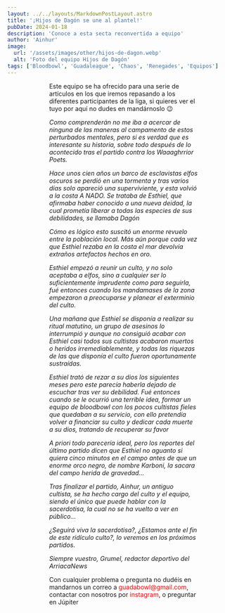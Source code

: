 ```yaml
---
layout: ../../layouts/MarkdownPostLayout.astro
title: '¡Hijos de Dagón se une al plantel!'
pubDate: 2024-01-18
description: 'Conoce a esta secta reconvertida a equipo'
author: 'Ainhur'
image:
  url: '/assets/images/other/hijos-de-dagon.webp'
  alt: 'Foto del equipo Hijos de Dagón'
tags: ['Bloodbowl', 'Guadaleague', 'Chaos', 'Renegades', 'Equipos']
---
```


Este equipo se ha ofrecido para una serie de artículos en los que iremos repasando a los diferentes participantes de la liga, si quieres ver el tuyo por aquí no dudes en mandárnoslo 😉

_Como comprenderán no me iba a acercar de ninguna de las maneras al campamento de estos perturbados mentales, pero si es verdad que es interesante su historia, sobre todo después de lo acontecido tras el partido contra los Waaaghrrior Poets._

_Hace unos cien años un barco de esclavistas elfos oscuros se perdió en una tormenta y tras varios días solo apareció una superviviente, y esta volvió a la costa A NADO. Se trataba de Esthiel, que afirmaba haber conocido a una nueva deidad, la cual prometía liberar a todas las especies de sus debilidades, se llamaba Dagón_

_Cómo es lógico esto suscitó un enorme revuelo entre la población local. Más aún porque cada vez que Esthiel rezaba en la costa el mar devolvía extraños artefactos hechos en oro._

_Esthiel empezó a reunir un culto, y no solo aceptaba a elfos, sino a cualquier ser lo suficientemente imprudente como para seguirla, fué entonces cuando los mandamases de la zona empezaron a preocuparse y planear el exterminio del culto._

_Una mañana que Esthiel se disponía a realizar su ritual matutino, un grupo de asesinos lo interrumpió y aunque no consiguió acabar con Esthiel casi todos sus cultistas acabaron muertos o heridos irremediablemente, y todas las riquezas de las que disponía el culto fueron oportunamente sustraídas._

_Esthiel trató de rezar a su dios los siguientes meses pero este parecía haberla dejado de escuchar tras ver su debilidad. Fué entonces cuando se le ocurrió una terrible idea, formar un equipo de bloodbowl con los pocos cultistas fieles que quedaban a su servicio, con ello pretendía volver a financiar su culto y dedicar cada muerte a su dios, tratando de recuperar su favor_

_A priori todo parecería ideal, pero los reportes del último partido dicen que Esthiel no aguanto si quiera cinco minutos en el campo antes de que un enorme orco negro, de nombre Karboni, la sacara del campo herida de gravedad..._

_Tras finalizar el partido, Ainhur, un antiguo cultista, se ha hecho cargo del culto y el equipo, siendo el único que puede hablar con la sacerdotisa, la cual no se ha vuelto a ver en público..._

_¿Seguirá viva la sacerdotisa?, ¿Estamos ante el fin de este ridículo culto?, lo veremos en los próximos partidos._

_Siempre vuestro, Grumel, redactor deportivo del ArriacaNews_

Con cualquier problema o pregunta no dudéis en mandarnos un correo a [guadabowl@gmail.com](mailto:guadabowl@gmail.com), contactar con nosotros por [instagram](https://www.instagram.com/guadabowl/), o preguntar en Júpiter

<style>
     table {
      display:block;
      max-width:600px;
      overflow-x:auto;
    }
    td,th {
      border: 1px solid #fff;
    }
    table,td {
      padding: 0.5em;
    }
    a {
      color: red;
      text-decoration: none;
    }
    img{
      width:100%
    }
    @media screen and (min-width: 636px) {
      table {
        max-width:100%;
        overflow-x:auto
      }
      img {
        width:50%;
        margin-left:25%;
      }

      img.big {
        width:100%;
      }

      h2,h3 {
        padding:0em 5em 0em 5em;
      }
      ul,li{
        margin-left: 3em;
        list-style:none;
      }
      h1 {
        text-align: center;
      }
      p {
        padding:0em 5em 0em 5em;
      }
      p {
        max-width: 90%;
        margin-left: 5%;
      }
    }
</style>
